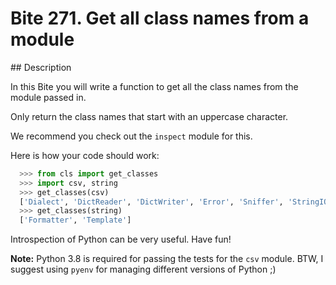 # Bite 271. Get all class names from a module

## Description

In this Bite you will write a function to get all the class names from the module passed in.

Only return the class names that start with an uppercase character.

We recommend you check out the `inspect` module for this.

Here is how your code should work:

```python
  >>> from cls import get_classes
  >>> import csv, string
  >>> get_classes(csv)
  ['Dialect', 'DictReader', 'DictWriter', 'Error', 'Sniffer', 'StringIO']
  >>> get_classes(string)
  ['Formatter', 'Template']
```

Introspection of Python can be very useful. Have fun!

**Note:** Python 3.8 is required for passing the tests for the `csv` module. BTW, I suggest using `pyenv` for managing different versions of Python ;)
